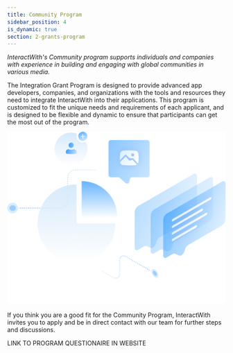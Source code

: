 ```yaml
---
title: Community Program
sidebar_position: 4
is_dynamic: true
section: 2-grants-program
---
```

*InteractWith's Community program supports individuals and companies with experience in building and engaging with global communities in various media.*

The Integration Grant Program is designed to provide advanced app developers, companies, and organizations with the tools and resources they need to integrate InteractWith into their applications. This program is customized to fit the unique needs and requirements of each applicant, and is designed to be flexible and dynamic to ensure that participants can get the most out of the program.

![](communityprogram.83b5c2b45ab60d7b2002.png)

If you think you are a good fit for the Community Program, InteractWith invites you to apply and be in direct contact with our team for further steps and discussions.

L﻿INK TO  PROGRAM QUESTIONAIRE IN WEBSITE